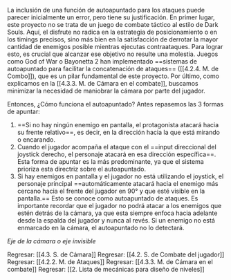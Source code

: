 
La inclusión de una función de autoapuntado para los ataques puede parecer inicialmente un error, pero tiene su justificación. En primer lugar, este proyecto no se trata de un juego de combate táctico al estilo de Dark Souls. Aquí, el disfrute no radica en la estrategia de posicionamiento o en los timings precisos, sino más bien en la satisfacción de derrotar la mayor cantidad de enemigos posible mientras ejecutas contraataques. Para lograr esto, es crucial que alcanzar ese objetivo no resulte una molestia. Juegos como God of War o Bayonetta 2 han implementado ==sistemas de autoapuntado para facilitar la concatenación de ataques== ([[4.2.4. M. de Combo]]), que es un pilar fundamental de este proyecto. Por último, como explicamos en la [[4.3.3. M. de Cámara en el combate]], buscamos minimizar la necesidad de maniobrar la cámara por parte del jugador.

Entonces, ¿Cómo funciona el autoapuntado? Antes repasemos las 3 formas de apuntar:

1. ==Si no hay ningún enemigo en pantalla, el protagonista atacará hacia su frente relativo==, es decir, en la dirección hacia la que está mirando o encarando.
2. Cuando el jugador acompaña el ataque con el ==input direccional del joystick derecho, el personaje atacará en esa dirección específica==. Esta forma de apuntar es la más predominante, ya que el sistema prioriza esta directriz sobre el autoapuntado.
3. Si hay enemigos en pantalla y el jugador no está utilizando el joystick, el personaje principal ==automáticamente atacará hacia el enemigo más cercano hacia el frente del jugador en 90° y que esté visible en la pantalla.== Esto se conoce como autoapuntado de ataques. Es importante recordar que el jugador no podrá atacar a los enemigos que estén detrás de la cámara, ya que esta siempre enfoca hacia adelante desde la espalda del jugador y nunca al revés. Si un enemigo no está enmarcado en la cámara, el autoapuntado no lo detectará.

*Eje de la cámara o eje invisible*


Regresar: [[4.3. S. de Cámara]]
Regresar: [[4.2. S. de Combate del jugador]]
Regresar: [[4.2.2. M. de Ataques]]
Regresar: [[4.3.3. M. de Cámara en el combate]]
Regresar: [[2. Lista de mecánicas para diseño de niveles]]